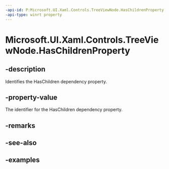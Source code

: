 ```yaml
---
-api-id: P:Microsoft.UI.Xaml.Controls.TreeViewNode.HasChildrenProperty
-api-type: winrt property
---
```

<!-- Property syntax.
public DependencyProperty HasChildrenProperty { get; }
-->

# Microsoft.UI.Xaml.Controls.TreeViewNode.HasChildrenProperty


## -description

Identifies the HasChildren dependency property.


## -property-value

The identifier for the HasChildren dependency property.


## -remarks


## -see-also


## -examples


